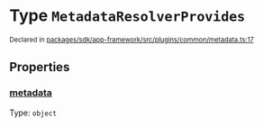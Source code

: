 # Type `MetadataResolverProvides`
<sub>Declared in [packages/sdk/app-framework/src/plugins/common/metadata.ts:17](https://github.com/dxos/dxos/blob/d2aae6ea4/packages/sdk/app-framework/src/plugins/common/metadata.ts#L17)</sub>




## Properties
### [metadata](https://github.com/dxos/dxos/blob/d2aae6ea4/packages/sdk/app-framework/src/plugins/common/metadata.ts#L18)
Type: <code>object</code>





